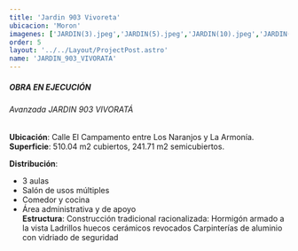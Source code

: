 ```yaml
---
title: 'Jardin 903 Vivoreta'
ubicacion: 'Moron'
imagenes: ['JARDIN(3).jpeg','JARDIN(5).jpeg','JARDIN(10).jpeg','JARDIN(11).jpeg','JARDIN(13).jpeg','JARDIN(14).jpeg','JARDIN(15).jpeg']
order: 5
layout: '../../Layout/ProjectPost.astro'
name: 'JARDIN_903_VIVORATA'
---
```


##### **OBRA EN EJECUCIÓN**
###### Avanzada JARDIN 903 VIVORATÁ
**Ubicación**: Calle El Campamento entre Los Naranjos y La Armonía.
**Superficie**: 510.04 m2 cubiertos, 241.71 m2 semicubiertos.

**Distribución**:
- 3 aulas
- Salón de usos múltiples
- Comedor y cocina
- Área administrativa y de apoyo    
**Estructura**:
Construcción tradicional racionalizada:
Hormigón armado a la vista
Ladrillos huecos cerámicos revocados
Carpinterías de aluminio con vidriado de seguridad
